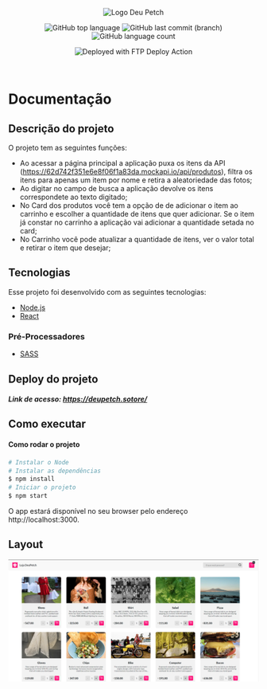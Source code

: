 <p align="center">
  <img src=".github/logo192.jpg" alt="Logo Deu Petch" />
</p>

<p align="center">
  <img alt="GitHub top language" src="https://img.shields.io/github/languages/top/gustavomt3/desafio-front-end-deupetch">
  <img alt="GitHub last commit (branch)" src="https://img.shields.io/github/last-commit/gustavomt3/desafio-front-end-deupetch/master">
  <img alt="GitHub language count" src="https://img.shields.io/github/languages/count/gustavomt3/desafio-front-end-deupetch">
</p>
<p align="center">
  <img alt="Deployed with FTP Deploy Action" src="https://img.shields.io/badge/Deployed With-FTP DEPLOY ACTION-%3CCOLOR%3E?style=for-the-badge&color=2b9348">
</p>
<br>

# Documentação

## Descrição do projeto

O projeto tem as seguintes funções:

- Ao acessar a página principal a aplicação puxa os itens da API (https://62d742f351e6e8f06f1a83da.mockapi.io/api/produtos), filtra os itens para apenas um item por nome e retira a aleatoriedade das fotos;
- Ao digitar no campo de busca a aplicação devolve os itens correspondete ao texto digitado;
- No Card dos produtos você tem a opção de de adicionar o item ao carrinho e escolher a quantidade de itens que quer adicionar. Se o item já constar no carrinho a aplicação vai adicionar a quantidade setada no card;
- No Carrinho você pode atualizar a quantidade de itens, ver o valor total e retirar o item que desejar;

## Tecnologias

Esse projeto foi desenvolvido com as seguintes tecnologias:

- [Node.js](https://nodejs.org/en/)
- [React](https://reactjs.org)

### Pré-Processadores

- [SASS](https://sass-lang.com/)

## Deploy do projeto

##### Link de acesso: https://deupetch.sotore/

## Como executar

#### Como rodar o projeto

```bash
# Instalar o Node
# Instalar as dependências
$ npm install
# Iniciar o projeto
$ npm start
```

O app estará disponível no seu browser pelo endereço http://localhost:3000.

## Layout

<p align="center">
    <img src=".github/layout-site.jpg" alt="Layout Site" />
</p>

